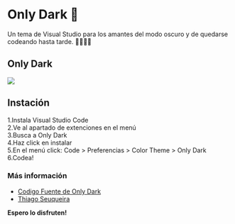 # Only Dark 🖤

Un tema de Visual Studio para los amantes del modo oscuro y de quedarse codeando hasta tarde. 👨‍💻👩‍💻

## Only Dark

<img src="https://imgur.com/EDIEvKE">

## Instación

1.Instala Visual Studio Code <br>
2.Ve al apartado de extenciones en el menú<br>
3.Busca a Only Dark<br>
4.Haz click en instalar<br>
5.En el menú click: Code > Preferencias > Color Theme > Only Dark<br>
6.Codea!

### Más información
* [Codigo Fuente de Only Dark](https://github.com/thsequeira/OnlyDark-VScodeTheme)
* [Thiago Seuqueira](https://www.linkedin.com/in/thiagosequeira/)

**Espero lo disfruten!**
